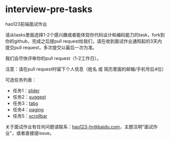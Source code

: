 # interview-pre-tasks

hao123前端面试作业

请从tasks里面选择1-2个感兴趣或者能体现你代码设计和编码能力的task，fork到你的github，完成之后提pull request给我们，请在收到面试作业通知起的3天内提交pull request，多次提交以最后一次为准。

我们会尽快评审你的pull request（1-2工作日）。

注意：请在pull request时留下个人信息（姓名 或 简历里面的邮箱/手机号后4位）

可选任务列表：
* 任务1：[slider](./task1-slider)
* 任务2：[suggest](./task2-suggest)
* 任务3：[tabs](./task3-tabs)
* 任务4：[paging](./task4-paging)
* 任务5：[scrollbar](./task-scrollbar)

关于面试作业有任何问题请联系：hao123-hr@baidu.com，主题注明"面试作业"，或者直接提issue。
